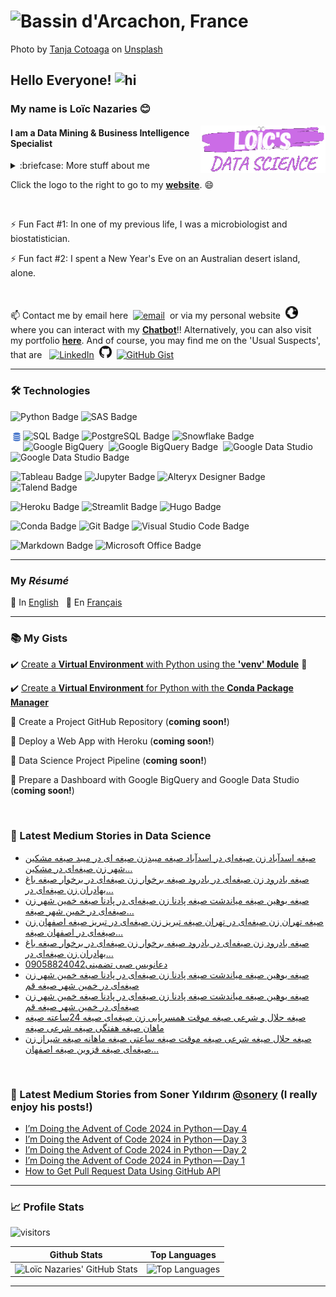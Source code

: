 # ![Bassin d'Arcachon, France](https://raw.githubusercontent.com/loic-nazaries/loic-nazaries/main/images/arcachon.jpg "Bassin d'Arcachon, France")

Photo by <a href="https://unsplash.com/@tarafuco?utm_source=unsplash&utm_medium=referral&utm_content=creditCopyText">Tanja Cotoaga</a> on <a href="https://unsplash.com/s/photos/arcachon?utm_source=unsplash&utm_medium=referral&utm_content=creditCopyText">Unsplash</a>

## Hello Everyone! <img alt="hi" width="26" src="https://user-images.githubusercontent.com/1303154/88677602-1635ba80-d120-11ea-84d8-d263ba5fc3c0.gif" />

### My name is Loïc Nazaries :blush:

[<img alt="Loïc's Data Science Logo" align="right" width="200" src="https://raw.githubusercontent.com/loic-nazaries/loic-nazaries/main/images/logo-dark.png" />][website]

#### I am a **Data Mining** & **Business Intelligence** Specialist

<details>
  <summary>
    :briefcase: More stuff about me
  </summary>

> I am a **Data Specialist** with over 10 years of experience in the fields of biostatistics, data exploration (**Data Mining**) and **Machine Learning**. I am passionate about the whole **data life cycle**, from modelling a database to its use in the field of **Business Intelligence** through the creation of simple and impactful visuals such as **dashboards**. Thus, **exploratory data analysis** has the potential to strengthen a faster and more clever decision-making process.

</details>

Click the logo to the right to go to my [**website**](https://loicnazaries.com "Website"). :smile:

&nbsp;

⚡ Fun Fact #1: In one of my previous life, I was a microbiologist and biostatistician.

⚡ Fun fact #2: I spent a New Year's Eve on an Australian desert island, alone.

&nbsp;

:mailbox: Contact me by email here&nbsp;
[![email](https://img.shields.io/badge/-loicnazaries.datascience-red?style=plastic&labelColor=red&logo=gmail&logoColor=white)][email]&nbsp;
or via my personal website&nbsp;
[<img alt="Loïc's Data Science" width="20" src="https://raw.githubusercontent.com/iconic/open-iconic/master/svg/globe.svg" />][contact_website]&nbsp;
where you can interact with my <u>**Chatbot**</u>!!
Alternatively, you can also visit my portfolio [**here**](https://loic-nazaries.github.io/loic-nazaries-portfolio "Loïc Nazaries’ Data Science Portfolio").
And of course, you may find me on the 'Usual Suspects', that are &nbsp;
[<img alt="LinkedIn" width="20" src="https://i.imgur.com/OQUXwNp.jpeg" />][linkedin]&nbsp;
[<img alt="GitHub" width="20" src="https://raw.githubusercontent.com/github/explore/78df643247d429f6cc873026c0622819ad797942/topics/github/github.png" />][github]&nbsp;
[<img alt="GitHub Gist" width="60" src="https://img.shields.io/badge/-Gist-black?style=plastic&labelColor=black&logo=github&logoColor=white" />][github_gist]

---

### :hammer_and_wrench: Technologies

<!-- TODO: Make technologies links takes you to repositories or tutorials -->

![Python Badge](https://img.shields.io/badge/-python-yellow?style=for-the-badge&labelColor=blue&logo=python&logoColor=white)
![SAS Badge](https://img.shields.io/badge/-sas-blue?style=for-the-badge&labelColor=black&logo=sas&logoColor=blue)

<img alt="SQL" align="left" width="20" src="https://raw.githubusercontent.com/github/explore/80688e429a7d4ef2fca1e82350fe8e3517d3494d/topics/sql/sql.png" />![SQL Badge](https://img.shields.io/badge/-sql-blue?style=for-the-badge)
![PostgreSQL Badge](https://img.shields.io/badge/-postgresql-blue?style=for-the-badge&labelColor=white&logo=postgresql&logoColor=blue)
![Snowflake Badge](https://img.shields.io/badge/-snowflake-66ccf4?style=for-the-badge&labelColor=white&logo=snowflake&logoColor=66ccf4)
&nbsp;<img alt="Google BigQuery" width="20" src="https://cdn.worldvectorlogo.com/logos/google-bigquery-logo-1.svg" />&nbsp;&nbsp;![Google BigQuery Badge](https://img.shields.io/badge/-google_bigquery-blue?style=for-the-badge&labelColor=blue&logo=google-big-query&logoColor=blue)
&nbsp;<img alt="Google Data Studio" width="20" src="https://cdn.worldvectorlogo.com/logos/google-data-studio.svg" />&nbsp;&nbsp;![Google Data Studio Badge](https://img.shields.io/badge/-google_data_studio-blue?style=for-the-badge&labelColor=red&logo=google-data-studio&logoColor=red)

![Tableau Badge](https://img.shields.io/badge/-tableau-grey?style=for-the-badge&labelColor=white&logo=tableau&logoColor=grey)
![Jupyter Badge](https://img.shields.io/badge/-jupyter-orange?style=for-the-badge&labelColor=white&logo=jupyter&logoColor=orange)
![Alteryx Designer Badge](https://img.shields.io/badge/-alteryx_designer-69aeea?style=for-the-badge&labelColor=black&logo=altery-designerx&logoColor=69aeea)
![Talend Badge](https://img.shields.io/badge/-talend-blue?style=for-the-badge&labelColor=black&logo=talend&logoColor=green)

![Heroku Badge](https://img.shields.io/badge/-heroku-purple?style=for-the-badge&labelColor=white&logo=heroku&logoColor=purple)
![Streamlit Badge](https://img.shields.io/badge/-streamlit-red?style=for-the-badge&labelColor=white&logo=streamlit&logoColor=red)
![Hugo Badge](https://img.shields.io/badge/-hugo-violet?style=for-the-badge&labelColor=black&logo=hugo&logoColor=violet)

![Conda Badge](https://img.shields.io/badge/-conda-green?style=for-the-badge&labelColor=black&logo=anaconda&logoColor=green)
![Git Badge](https://img.shields.io/badge/-git-red?style=for-the-badge&labelColor=black&logo=git&logoColor=red)
![Visual Studio Code Badge](https://img.shields.io/badge/-visual_studio_code-blue?style=for-the-badge&labelColor=white&logo=visual-studio-code&logoColor=blue)

![Markdown Badge](https://img.shields.io/badge/-markdown-black?style=for-the-badge&labelColor=white&logo=markdown&logoColor=black)
![Microsoft Office Badge](https://img.shields.io/badge/-microsoft_office-red?style=for-the-badge&labelColor=white&logo=microsoft-office&logoColor=red)

<!-- <img alt="Visual Studio Code" align="left" width="26" src="https://raw.githubusercontent.com/github/explore/80688e429a7d4ef2fca1e82350fe8e3517d3494d/topics/visual-studio-code/visual-studio-code.png" />
<img alt="Tableau" align="left" width="26" src="https://cdn.worldvectorlogo.com/logos/tableau-software.svg" />
<img alt="Google" align="left" width="26" src="https://cdn.jsdelivr.net/npm/simple-icons@v3/icons/google.svg" />
&nbsp; -->

---

### My *Résumé*

:paperclip: In [English](https://raw.githubusercontent.com/loic-nazaries/loic-nazaries/main/CV/CV_Nazaries.L_consultant_data_eng.pdf "English CV")
&nbsp;
:paperclip: En [Français](https://raw.githubusercontent.com/loic-nazaries/loic-nazaries/main/CV/CV_Nazaries.L_consultant_data_fr.pdf "CV en français")

---

### :books: My Gists

:heavy_check_mark: [Create a **Virtual Environment** with Python using the **'venv' Module**](https://gist.github.com/loic-nazaries/c25ce9f7b01b107573796b026522a3ad) :snake:

:heavy_check_mark: [Create a **Virtual Environment** for Python with the **Conda Package Manager**](https://gist.github.com/loic-nazaries/b18a908473935243fc23586f35d4bacc)

:red_circle: Create a Project GitHub Repository (**coming soon!**)

:red_circle: Deploy a Web App with Heroku (**coming soon!**)

:red_circle: Data Science Project Pipeline (**coming soon!**)

:red_circle: Prepare a Dashboard with Google BigQuery and Google Data Studio (**coming soon!**)

&nbsp;

### :newspaper: Latest Medium Stories in **Data Science**

<!-- MEDIUM-STORY-LIST:START -->
- [صیغه اسدآباد زن صیغه‌ای در اسدآباد صیغه میبدزن صیغه ای در میبد صیغه مشکین شهر زن صیغه‌ای در مشکین…](https://medium.com/@helovamronvotocom/%D8%B5%DB%8C%D8%BA%D9%87-%D8%A7%D8%B3%D8%AF%D8%A2%D8%A8%D8%A7%D8%AF-%D8%B2%D9%86-%D8%B5%DB%8C%D8%BA%D9%87-%D8%A7%DB%8C-%D8%AF%D8%B1-%D8%A7%D8%B3%D8%AF%D8%A2%D8%A8%D8%A7%D8%AF-%D8%B5%DB%8C%D8%BA%D9%87-%D9%85%DB%8C%D8%A8%D8%AF%D8%B2%D9%86-%D8%B5%DB%8C%D8%BA%D9%87-%D8%A7%DB%8C-%D8%AF%D8%B1-%D9%85%DB%8C%D8%A8%D8%AF-%D8%B5%DB%8C%D8%BA%D9%87-%D9%85%D8%B4%DA%A9%DB%8C%D9%86-%D8%B4%D9%87%D8%B1-%D8%B2%D9%86-%D8%B5%DB%8C%D8%BA%D9%87-%D8%A7%DB%8C-%D8%AF%D8%B1-%D9%85%D8%B4%DA%A9%DB%8C%D9%86-1f657bb9599a?source=rss------data_science-5)
- [صیغه بادرود زن صیغه‌ای در بادرود صیغه برخوار زن صیغه‌ای در برخوار صیغه باغ بهادران زن صیغه‌ای در…](https://medium.com/@helovamronvotocom/%D8%B5%DB%8C%D8%BA%D9%87-%D8%A8%D8%A7%D8%AF%D8%B1%D9%88%D8%AF-%D8%B2%D9%86-%D8%B5%DB%8C%D8%BA%D9%87-%D8%A7%DB%8C-%D8%AF%D8%B1-%D8%A8%D8%A7%D8%AF%D8%B1%D9%88%D8%AF-%D8%B5%DB%8C%D8%BA%D9%87-%D8%A8%D8%B1%D8%AE%D9%88%D8%A7%D8%B1-%D8%B2%D9%86-%D8%B5%DB%8C%D8%BA%D9%87-%D8%A7%DB%8C-%D8%AF%D8%B1-%D8%A8%D8%B1%D8%AE%D9%88%D8%A7%D8%B1-%D8%B5%DB%8C%D8%BA%D9%87-%D8%A8%D8%A7%D8%BA-%D8%A8%D9%87%D8%A7%D8%AF%D8%B1%D8%A7%D9%86-%D8%B2%D9%86-%D8%B5%DB%8C%D8%BA%D9%87-%D8%A7%DB%8C-%D8%AF%D8%B1-41d5f37f96a0?source=rss------data_science-5)
- [صیغه بوهین صیغه میاندشت صیغه پادنا زن صیغه‌ای در پادنا صیغه خمین شهر زن صیغه‌ای در خمین شهر صیغه…](https://medium.com/@helovamronvotocom/%D8%B5%DB%8C%D8%BA%D9%87-%D8%A8%D9%88%D9%87%DB%8C%D9%86-%D8%B5%DB%8C%D8%BA%D9%87-%D9%85%DB%8C%D8%A7%D9%86%D8%AF%D8%B4%D8%AA-%D8%B5%DB%8C%D8%BA%D9%87-%D9%BE%D8%A7%D8%AF%D9%86%D8%A7-%D8%B2%D9%86-%D8%B5%DB%8C%D8%BA%D9%87-%D8%A7%DB%8C-%D8%AF%D8%B1-%D9%BE%D8%A7%D8%AF%D9%86%D8%A7-%D8%B5%DB%8C%D8%BA%D9%87-%D8%AE%D9%85%DB%8C%D9%86-%D8%B4%D9%87%D8%B1-%D8%B2%D9%86-%D8%B5%DB%8C%D8%BA%D9%87-%D8%A7%DB%8C-%D8%AF%D8%B1-%D8%AE%D9%85%DB%8C%D9%86-%D8%B4%D9%87%D8%B1-%D8%B5%DB%8C%D8%BA%D9%87-925092a58654?source=rss------data_science-5)
- [صیغه تهران زن صیغه‌ای در تهران صیغه تبریز زن صیغه‌ای در تبریز صیغه اصفهان زن صیغه‌ای در اصفهان صیغه…](https://medium.com/@mecesapponbeycom/%D8%B5%DB%8C%D8%BA%D9%87-%D8%AA%D9%87%D8%B1%D8%A7%D9%86-%D8%B2%D9%86-%D8%B5%DB%8C%D8%BA%D9%87-%D8%A7%DB%8C-%D8%AF%D8%B1-%D8%AA%D9%87%D8%B1%D8%A7%D9%86-%D8%B5%DB%8C%D8%BA%D9%87-%D8%AA%D8%A8%D8%B1%DB%8C%D8%B2-%D8%B2%D9%86-%D8%B5%DB%8C%D8%BA%D9%87-%D8%A7%DB%8C-%D8%AF%D8%B1-%D8%AA%D8%A8%D8%B1%DB%8C%D8%B2-%D8%B5%DB%8C%D8%BA%D9%87-%D8%A7%D8%B5%D9%81%D9%87%D8%A7%D9%86-%D8%B2%D9%86-%D8%B5%DB%8C%D8%BA%D9%87-%D8%A7%DB%8C-%D8%AF%D8%B1-%D8%A7%D8%B5%D9%81%D9%87%D8%A7%D9%86-%D8%B5%DB%8C%D8%BA%D9%87-3d395ffd1421?source=rss------data_science-5)
- [صیغه بادرود زن صیغه‌ای در بادرود صیغه برخوار زن صیغه‌ای در برخوار صیغه باغ بهادران زن صیغه‌ای در…](https://medium.com/@mecesapponbeycom/%D8%B5%DB%8C%D8%BA%D9%87-%D8%A8%D8%A7%D8%AF%D8%B1%D9%88%D8%AF-%D8%B2%D9%86-%D8%B5%DB%8C%D8%BA%D9%87-%D8%A7%DB%8C-%D8%AF%D8%B1-%D8%A8%D8%A7%D8%AF%D8%B1%D9%88%D8%AF-%D8%B5%DB%8C%D8%BA%D9%87-%D8%A8%D8%B1%D8%AE%D9%88%D8%A7%D8%B1-%D8%B2%D9%86-%D8%B5%DB%8C%D8%BA%D9%87-%D8%A7%DB%8C-%D8%AF%D8%B1-%D8%A8%D8%B1%D8%AE%D9%88%D8%A7%D8%B1-%D8%B5%DB%8C%D8%BA%D9%87-%D8%A8%D8%A7%D8%BA-%D8%A8%D9%87%D8%A7%D8%AF%D8%B1%D8%A7%D9%86-%D8%B2%D9%86-%D8%B5%DB%8C%D8%BA%D9%87-%D8%A7%DB%8C-%D8%AF%D8%B1-a0721ee18ecc?source=rss------data_science-5)
- [دعانویس صبی تضمینی09058824042](https://medium.com/@doanavisyaodey09058824042/%D8%AF%D8%B9%D8%A7%D9%86%D9%88%DB%8C%D8%B3-%D8%B5%D8%A8%DB%8C-%D8%AA%D8%B6%D9%85%DB%8C%D9%86%DB%8C09058824042-0bb486cd8e6b?source=rss------data_science-5)
- [صیغه بوهین صیغه میاندشت صیغه پادنا زن صیغه‌ای در پادنا صیغه خمین شهر زن صیغه‌ای در خمین شهر صیغه قم](https://medium.com/@mecesapponbeycom/%D8%B5%DB%8C%D8%BA%D9%87-%D8%A8%D9%88%D9%87%DB%8C%D9%86-%D8%B5%DB%8C%D8%BA%D9%87-%D9%85%DB%8C%D8%A7%D9%86%D8%AF%D8%B4%D8%AA-%D8%B5%DB%8C%D8%BA%D9%87-%D9%BE%D8%A7%D8%AF%D9%86%D8%A7-%D8%B2%D9%86-%D8%B5%DB%8C%D8%BA%D9%87-%D8%A7%DB%8C-%D8%AF%D8%B1-%D9%BE%D8%A7%D8%AF%D9%86%D8%A7-%D8%B5%DB%8C%D8%BA%D9%87-%D8%AE%D9%85%DB%8C%D9%86-%D8%B4%D9%87%D8%B1-%D8%B2%D9%86-%D8%B5%DB%8C%D8%BA%D9%87-%D8%A7%DB%8C-%D8%AF%D8%B1-%D8%AE%D9%85%DB%8C%D9%86-%D8%B4%D9%87%D8%B1-%D8%B5%DB%8C%D8%BA%D9%87-%D9%82%D9%85-693b1a9f058a?source=rss------data_science-5)
- [صیغه بوهین صیغه میاندشت صیغه پادنا زن صیغه‌ای در پادنا صیغه خمین شهر زن صیغه‌ای در خمین شهر صیغه قم](https://medium.com/@forihponbeycom/%D8%B5%DB%8C%D8%BA%D9%87-%D8%A8%D9%88%D9%87%DB%8C%D9%86-%D8%B5%DB%8C%D8%BA%D9%87-%D9%85%DB%8C%D8%A7%D9%86%D8%AF%D8%B4%D8%AA-%D8%B5%DB%8C%D8%BA%D9%87-%D9%BE%D8%A7%D8%AF%D9%86%D8%A7-%D8%B2%D9%86-%D8%B5%DB%8C%D8%BA%D9%87-%D8%A7%DB%8C-%D8%AF%D8%B1-%D9%BE%D8%A7%D8%AF%D9%86%D8%A7-%D8%B5%DB%8C%D8%BA%D9%87-%D8%AE%D9%85%DB%8C%D9%86-%D8%B4%D9%87%D8%B1-%D8%B2%D9%86-%D8%B5%DB%8C%D8%BA%D9%87-%D8%A7%DB%8C-%D8%AF%D8%B1-%D8%AE%D9%85%DB%8C%D9%86-%D8%B4%D9%87%D8%B1-%D8%B5%DB%8C%D8%BA%D9%87-%D9%82%D9%85-48697e48dfbd?source=rss------data_science-5)
- [صیغه حلال و شرعی صیغه موقت همسریابی زن صیغه‌ای صیغه 24ساعته صیغه ماهان صیغه هفتگی صیغه شرعی صیغه](https://medium.com/@forihponbeycom/%D8%B5%DB%8C%D8%BA%D9%87-%D8%AD%D9%84%D8%A7%D9%84-%D9%88-%D8%B4%D8%B1%D8%B9%DB%8C-%D8%B5%DB%8C%D8%BA%D9%87-%D9%85%D9%88%D9%82%D8%AA-%D9%87%D9%85%D8%B3%D8%B1%DB%8C%D8%A7%D8%A8%DB%8C-%D8%B2%D9%86-%D8%B5%DB%8C%D8%BA%D9%87-%D8%A7%DB%8C-%D8%B5%DB%8C%D8%BA%D9%87-24%D8%B3%D8%A7%D8%B9%D8%AA%D9%87-%D8%B5%DB%8C%D8%BA%D9%87-%D9%85%D8%A7%D9%87%D8%A7%D9%86-%D8%B5%DB%8C%D8%BA%D9%87-%D9%87%D9%81%D8%AA%DA%AF%DB%8C-%D8%B5%DB%8C%D8%BA%D9%87-%D8%B4%D8%B1%D8%B9%DB%8C-%D8%B5%DB%8C%D8%BA%D9%87-8da97c866f57?source=rss------data_science-5)
- [صیغه حلال صیغه شرعی صیغه موقت صیغه ساعتی صیغه ماهانه صیغه شیراز زن صیغه‌ای صیغه قزوین صیغه اصفهان…](https://medium.com/@forihponbeycom/%D8%B5%DB%8C%D8%BA%D9%87-%D8%AD%D9%84%D8%A7%D9%84-%D8%B5%DB%8C%D8%BA%D9%87-%D8%B4%D8%B1%D8%B9%DB%8C-%D8%B5%DB%8C%D8%BA%D9%87-%D9%85%D9%88%D9%82%D8%AA-%D8%B5%DB%8C%D8%BA%D9%87-%D8%B3%D8%A7%D8%B9%D8%AA%DB%8C-%D8%B5%DB%8C%D8%BA%D9%87-%D9%85%D8%A7%D9%87%D8%A7%D9%86%D9%87-%D8%B5%DB%8C%D8%BA%D9%87-%D8%B4%DB%8C%D8%B1%D8%A7%D8%B2-%D8%B2%D9%86-%D8%B5%DB%8C%D8%BA%D9%87-%D8%A7%DB%8C-%D8%B5%DB%8C%D8%BA%D9%87-%D9%82%D8%B2%D9%88%DB%8C%D9%86-%D8%B5%DB%8C%D8%BA%D9%87-%D8%A7%D8%B5%D9%81%D9%87%D8%A7%D9%86-2c9d51d61838?source=rss------data_science-5)
<!-- MEDIUM-STORY-LIST:END -->

&nbsp;

### :newspaper: Latest Medium Stories from **Soner Yıldırım** [@sonery](https://sonery.medium.com) (I really enjoy his posts!)

<!-- MEDIUM-STORY-LIST-SONERY:START -->
- [I’m Doing the Advent of Code 2024 in Python — Day 4](https://medium.com/data-science/im-doing-the-advent-of-code-2024-in-python-day-4-f0dacf4529a6?source=rss-2cf6b549448------2)
- [I’m Doing the Advent of Code 2024 in Python — Day 3](https://medium.com/data-science/im-doing-the-advent-of-code-2024-in-python-day-3-3a3bdf845685?source=rss-2cf6b549448------2)
- [I’m Doing the Advent of Code 2024 in Python — Day 2](https://medium.com/data-science/im-doing-the-advent-of-code-2024-in-python-day-2-6d452447ba0f?source=rss-2cf6b549448------2)
- [I’m Doing the Advent of Code 2024 in Python — Day 1](https://medium.com/data-science/im-doing-the-advent-of-code-2024-in-python-day-1-8a9ea6ca6d3f?source=rss-2cf6b549448------2)
- [How to Get Pull Request Data Using GitHub API](https://medium.com/data-science/how-to-get-pull-request-data-using-github-api-b91891cbd54c?source=rss-2cf6b549448------2)
<!-- MEDIUM-STORY-LIST-SONERY:END -->

---

### :chart_with_upwards_trend: Profile Stats

![visitors](https://visitor-badge.glitch.me/badge?page_id=loic-nazaries.loic-nazaries)

| Github Stats                                                                                                                                                        | Top Languages                                                                                                                                                                                                                                                            |
| ------------------------------------------------------------------------------------------------------------------------------------------------------------------- | ------------------------------------------------------------------------------------------------------------------------------------------------------------------------------------------------------------------------------------------------------------------------ |
| ![Loïc Nazaries' GitHub Stats](https://github-readme-stats.vercel.app/api?username=loic-nazaries&count_private=true&theme=dracula&show_icons=true&hide_title=false) | ![Top Languages](https://github-readme-stats.vercel.app/api/top-langs/?username=loic-nazaries&exclude_repo=starter_repo,streamlit_heroku_example,awesome-markdown,jupyterlab-git,binder_test,my-first-binder,ipenywis,github-readme-stats&langs_count=10&layout=compact) |

---

<!-- links to social media accounts -->
[website]: https://www.loicnazaries.com "Loïc's Data Science"
[email]: mailto:loicnazaries.datascience@gmail.com "Google Mail"
[contact_website]: https://www.loicnazaries.com/#contact "Contact Me"
[linkedin]: https://www.linkedin.com/in/loic-nazaries "LinkedIn"
[github]: https://github.com/loic-nazaries "GitHub"
[github_gist]: https://gist.github.com/loic-nazaries "GitHub Gist"
